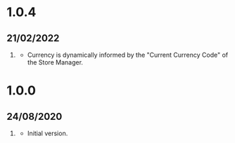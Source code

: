 # 1.0.4
## 21/02/2022
1. [](#changed)
   * Currency is dynamically informed by the "Current Currency Code" of the Store Manager.
   
# 1.0.0
## 24/08/2020

1. [](#new)
    * Initial version.